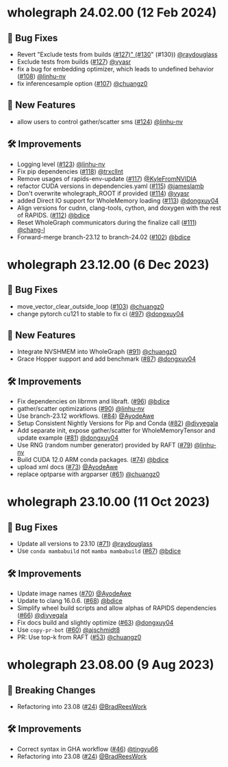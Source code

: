 # wholegraph 24.02.00 (12 Feb 2024)

## 🐛 Bug Fixes

- Revert &quot;Exclude tests from builds ([#127)&quot; (#130](https://github.com/rapidsai/wholegraph/pull/127)&quot; (#130)) [@raydouglass](https://github.com/raydouglass)
- Exclude tests from builds ([#127](https://github.com/rapidsai/wholegraph/pull/127)) [@vyasr](https://github.com/vyasr)
- fix a bug for embedding optimizer, which leads to undefined behavior ([#108](https://github.com/rapidsai/wholegraph/pull/108)) [@linhu-nv](https://github.com/linhu-nv)
- fix inferencesample option ([#107](https://github.com/rapidsai/wholegraph/pull/107)) [@chuangz0](https://github.com/chuangz0)

## 🚀 New Features

- allow users to control gather/scatter sms ([#124](https://github.com/rapidsai/wholegraph/pull/124)) [@linhu-nv](https://github.com/linhu-nv)

## 🛠️ Improvements

- Logging level ([#123](https://github.com/rapidsai/wholegraph/pull/123)) [@linhu-nv](https://github.com/linhu-nv)
- Fix pip dependencies ([#118](https://github.com/rapidsai/wholegraph/pull/118)) [@trxcllnt](https://github.com/trxcllnt)
- Remove usages of rapids-env-update ([#117](https://github.com/rapidsai/wholegraph/pull/117)) [@KyleFromNVIDIA](https://github.com/KyleFromNVIDIA)
- refactor CUDA versions in dependencies.yaml ([#115](https://github.com/rapidsai/wholegraph/pull/115)) [@jameslamb](https://github.com/jameslamb)
- Don&#39;t overwrite wholegraph_ROOT if provided ([#114](https://github.com/rapidsai/wholegraph/pull/114)) [@vyasr](https://github.com/vyasr)
- added Direct IO support for WholeMemory loading ([#113](https://github.com/rapidsai/wholegraph/pull/113)) [@dongxuy04](https://github.com/dongxuy04)
- Align versions for cudnn, clang-tools, cython, and doxygen with the rest of RAPIDS. ([#112](https://github.com/rapidsai/wholegraph/pull/112)) [@bdice](https://github.com/bdice)
- Reset WholeGraph communicators during the finalize call ([#111](https://github.com/rapidsai/wholegraph/pull/111)) [@chang-l](https://github.com/chang-l)
- Forward-merge branch-23.12 to branch-24.02 ([#102](https://github.com/rapidsai/wholegraph/pull/102)) [@bdice](https://github.com/bdice)

# wholegraph 23.12.00 (6 Dec 2023)

## 🐛 Bug Fixes

- move_vector_clear_outside_loop ([#103](https://github.com/rapidsai/wholegraph/pull/103)) [@chuangz0](https://github.com/chuangz0)
- change pytorch cu121 to stable to fix ci ([#97](https://github.com/rapidsai/wholegraph/pull/97)) [@dongxuy04](https://github.com/dongxuy04)

## 🚀 New Features

- Integrate NVSHMEM into WholeGraph ([#91](https://github.com/rapidsai/wholegraph/pull/91)) [@chuangz0](https://github.com/chuangz0)
- Grace Hopper support and add benchmark ([#87](https://github.com/rapidsai/wholegraph/pull/87)) [@dongxuy04](https://github.com/dongxuy04)

## 🛠️ Improvements

- Fix dependencies on librmm and libraft. ([#96](https://github.com/rapidsai/wholegraph/pull/96)) [@bdice](https://github.com/bdice)
- gather/scatter optimizations ([#90](https://github.com/rapidsai/wholegraph/pull/90)) [@linhu-nv](https://github.com/linhu-nv)
- Use branch-23.12 workflows. ([#84](https://github.com/rapidsai/wholegraph/pull/84)) [@AyodeAwe](https://github.com/AyodeAwe)
- Setup Consistent Nightly Versions for Pip and Conda ([#82](https://github.com/rapidsai/wholegraph/pull/82)) [@divyegala](https://github.com/divyegala)
- Add separate init, expose gather/scatter for WholeMemoryTensor and update example ([#81](https://github.com/rapidsai/wholegraph/pull/81)) [@dongxuy04](https://github.com/dongxuy04)
- Use RNG (random number generator) provided by RAFT ([#79](https://github.com/rapidsai/wholegraph/pull/79)) [@linhu-nv](https://github.com/linhu-nv)
- Build CUDA 12.0 ARM conda packages. ([#74](https://github.com/rapidsai/wholegraph/pull/74)) [@bdice](https://github.com/bdice)
- upload xml docs ([#73](https://github.com/rapidsai/wholegraph/pull/73)) [@AyodeAwe](https://github.com/AyodeAwe)
- replace optparse  with argparser ([#61](https://github.com/rapidsai/wholegraph/pull/61)) [@chuangz0](https://github.com/chuangz0)

# wholegraph 23.10.00 (11 Oct 2023)

## 🐛 Bug Fixes

- Update all versions to 23.10 ([#71](https://github.com/rapidsai/wholegraph/pull/71)) [@raydouglass](https://github.com/raydouglass)
- Use `conda mambabuild` not `mamba mambabuild` ([#67](https://github.com/rapidsai/wholegraph/pull/67)) [@bdice](https://github.com/bdice)

## 🛠️ Improvements

- Update image names ([#70](https://github.com/rapidsai/wholegraph/pull/70)) [@AyodeAwe](https://github.com/AyodeAwe)
- Update to clang 16.0.6. ([#68](https://github.com/rapidsai/wholegraph/pull/68)) [@bdice](https://github.com/bdice)
- Simplify wheel build scripts and allow alphas of RAPIDS dependencies ([#66](https://github.com/rapidsai/wholegraph/pull/66)) [@divyegala](https://github.com/divyegala)
- Fix docs build and slightly optimize ([#63](https://github.com/rapidsai/wholegraph/pull/63)) [@dongxuy04](https://github.com/dongxuy04)
- Use `copy-pr-bot` ([#60](https://github.com/rapidsai/wholegraph/pull/60)) [@ajschmidt8](https://github.com/ajschmidt8)
- PR: Use top-k from RAFT ([#53](https://github.com/rapidsai/wholegraph/pull/53)) [@chuangz0](https://github.com/chuangz0)

# wholegraph 23.08.00 (9 Aug 2023)

## 🚨 Breaking Changes

- Refactoring into 23.08 ([#24](https://github.com/rapidsai/wholegraph/pull/24)) [@BradReesWork](https://github.com/BradReesWork)

## 🛠️ Improvements

- Correct syntax in GHA workflow ([#46](https://github.com/rapidsai/wholegraph/pull/46)) [@tingyu66](https://github.com/tingyu66)
- Refactoring into 23.08 ([#24](https://github.com/rapidsai/wholegraph/pull/24)) [@BradReesWork](https://github.com/BradReesWork)
